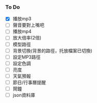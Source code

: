 ### To Do
- [x] 播放mp3
- [ ] 聲音要對上嘴吧
- [ ] 播放mp4
- [ ] 放大倍率(2倍)
- [ ] 模型路徑
- [ ] 背景切換(背景的路徑，托放檔案已切換)
- [ ] 設定MP3路徑
- [ ] 設定色調
- [ ] 亮度
- [ ] 天氣預報
- [ ] 節日/行事曆提醒
- [ ] 鬧鐘
- [ ] json資料庫
